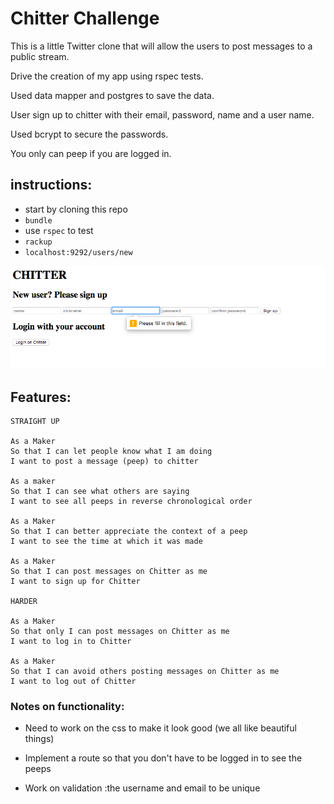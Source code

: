 Chitter Challenge
=================

This is a little Twitter clone that will allow the users to post messages to a public stream.

Drive the creation of my app using rspec tests.

Used data mapper and postgres to save the data.

User sign up to chitter with their email, password, name and a user name.

Used bcrypt to secure the passwords.

You only can peep if you are logged in.


instructions:
-------
 - start by cloning this repo
 - `bundle`
 - use `rspec` to test
 - `rackup`
 - `localhost:9292/users/new`


![Chitter Image](./app/public/images/chitter.png)

Features:
-------

```
STRAIGHT UP

As a Maker
So that I can let people know what I am doing  
I want to post a message (peep) to chitter

As a maker
So that I can see what others are saying  
I want to see all peeps in reverse chronological order

As a Maker
So that I can better appreciate the context of a peep
I want to see the time at which it was made

As a Maker
So that I can post messages on Chitter as me
I want to sign up for Chitter

HARDER

As a Maker
So that only I can post messages on Chitter as me
I want to log in to Chitter

As a Maker
So that I can avoid others posting messages on Chitter as me
I want to log out of Chitter
```

### Notes on functionality:

* Need to work on the css to make it look good (we all like beautiful things)

* Implement a route so that you don't have to be logged in to see the peeps

* Work on validation :the username and email to be unique
